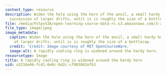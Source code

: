 ```yaml
---
content_type: resource
description: Widen the hole using the horn of the anvil, a small hardy horn, or a
  succession of larger drifts, until is is roughly the size of a bottlecap.
file: /media/https%3A/open-learning-course-data-rc.s3.amazonaws.com/3-a04-modern-blacksmithing-and-physical-metallurgy-fall-2008/a3216e46fc410e0c8d2ccf9b5842efb3_063.jpg
file_type: image/jpeg
image_metadata:
  caption: Widen the hole using the horn of the anvil, a small hardy horn, or a succession
    of larger drifts, until is is roughly the size of a bottlecap.
  credit: 'Credit: Image courtesy of MIT OpenCourseWare.'
  image-alt: A rapidly cooling ring is widened around the hardy horn.
resourcetype: Image
title: A rapidly cooling ring is widened around the hardy horn
uid: a3216e46-fc41-0e0c-8d2c-cf9b5842efb3
---
```

